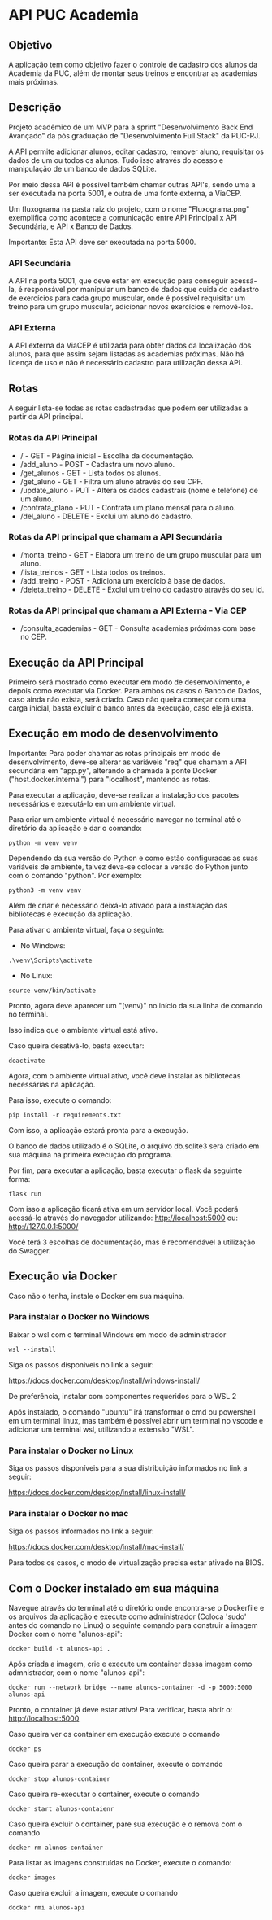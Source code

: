 # API PUC Academia

## Objetivo
A aplicação tem como objetivo fazer o controle de cadastro dos alunos da Academia da PUC, além de montar seus treinos e encontrar as academias mais próximas.


## Descrição 
Projeto acadêmico de um MVP para a sprint "Desenvolvimento Back End Avançado" da pós graduação de "Desenvolvimento Full Stack" da PUC-RJ.

A API permite adicionar alunos, editar cadastro, remover aluno, requisitar os dados de um ou todos os alunos. Tudo isso através do acesso e manipulação de um banco de dados SQLite.

Por meio dessa API é possível também chamar outras API's, sendo uma a ser executada na porta 5001, e outra de uma fonte externa, a ViaCEP.

Um fluxograma na pasta raiz do projeto, com o nome "Fluxograma.png" exemplifica como acontece a comunicação entre API Principal x API Secundária, e API x Banco de Dados.

Importante: Esta API deve ser executada na porta 5000.



### API Secundária
A API na porta 5001, que deve estar em execução para conseguir acessá-la, é responsável por manipular um banco de dados que cuida do cadastro de exercícios para cada grupo muscular, onde é possível requisitar um treino para um grupo muscular, adicionar novos exercícios e removê-los.

### API Externa
A API externa da ViaCEP é utilizada para obter dados da localização dos alunos, para que assim sejam listadas as academias próximas.
Não há licença de uso e não é necessário cadastro para utilização dessa API.


## Rotas
A seguir lista-se todas as rotas cadastradas que podem ser utilizadas a partir da API principal.

### Rotas da API Principal
* / - GET - Página inicial - Escolha da documentação.
* /add_aluno - POST - Cadastra um novo aluno.
* /get_alunos - GET - Lista todos os alunos.
* /get_aluno - GET - Filtra um aluno através do seu CPF.
* /update_aluno - PUT - Altera os dados cadastrais (nome e telefone) de um aluno.
* /contrata_plano - PUT - Contrata um plano mensal para o aluno.
* /del_aluno - DELETE - Exclui um aluno do cadastro.


### Rotas da API principal que chamam a API Secundária
* /monta_treino - GET - Elabora um treino de um grupo muscular para um aluno.
* /lista_treinos - GET - Lista todos os treinos.
* /add_treino - POST - Adiciona um exercício à base de dados.
* /deleta_treino - DELETE - Exclui um treino do cadastro através do seu id.


### Rotas da API principal que chamam a API Externa - Via CEP
* /consulta_academias - GET - Consulta academias próximas com base no CEP.



## Execução da API Principal
Primeiro será mostrado como executar em modo de desenvolvimento, e depois como executar via Docker. Para ambos os casos o Banco de Dados, caso ainda não exista, será criado. Caso não queira começar com uma carga inicial, basta excluir o banco antes da execução, caso ele já exista.

## Execução em modo de desenvolvimento
Importante: Para poder chamar as rotas principais em modo de desenvolvimento, deve-se alterar as variáveis "req" que chamam a API secundária em "app.py", alterando a chamada à ponte Docker ("host.docker.internal") para "localhost", mantendo as rotas.

Para executar a aplicação, deve-se realizar a instalação dos pacotes necessários e executá-lo em um ambiente virtual.

Para criar um ambiente virtual é necessário navegar no terminal até o diretório da aplicação e dar o comando:
```
python -m venv venv
```

Dependendo da sua versão do Python e como estão configuradas as suas variáveis de ambiente, talvez deva-se colocar a versão do Python junto com o comando "python". Por exemplo:
```
python3 -m venv venv
```

Além de criar é necessário deixá-lo ativado para a instalação das bibliotecas e execução da aplicação.

Para ativar o ambiente virtual, faça o  seguinte:
* No Windows:
```
.\venv\Scripts\activate
```

* No Linux:
```
source venv/bin/activate
```

Pronto, agora deve aparecer um "(venv)" no início da sua linha de comando no terminal. 

Isso indica que o ambiente virtual está ativo.

Caso queira desativá-lo, basta executar:
```
deactivate
```


Agora, com o ambiente virtual ativo, você deve instalar as bibliotecas necessárias na aplicação.

Para isso, execute o comando:
```
pip install -r requirements.txt
```

Com isso, a aplicação estará pronta para a execução.

O banco de dados utilizado é o SQLite, o arquivo db.sqlite3 será criado em sua máquina na primeira execução do programa.

Por fim, para executar a aplicação, basta executar o flask da seguinte forma:
```
flask run
```

Com isso a aplicação ficará ativa em um servidor local. Você poderá acessá-lo através do navegador utilizando:
<http://localhost:5000>
ou:
<http://127.0.0.1:5000/>

Você terá 3 escolhas de documentação, mas é recomendável a utilização do Swagger.

## Execução via Docker
Caso não o tenha, instale o Docker em sua máquina.

### Para instalar o Docker no Windows
Baixar o wsl com o terminal Windows em modo de administrador
```
wsl --install
```

Siga os passos disponíveis no link a seguir:

<https://docs.docker.com/desktop/install/windows-install/>

De preferência, instalar com componentes requeridos para o WSL 2


Após instalado, o comando "ubuntu" irá transformar o cmd ou powershell em um terminal linux, mas também é possível abrir um terminal no vscode e adicionar um terminal wsl, utilizando a extensão "WSL".



### Para instalar o Docker no Linux
Siga os passos disponíveis para a sua distribuição informados no link a seguir:

<https://docs.docker.com/desktop/install/linux-install/>


### Para instalar o Docker no mac
Siga os passos informados no link a seguir:

<https://docs.docker.com/desktop/install/mac-install/>


Para todos os casos, o modo de virtualização precisa estar ativado na BIOS.


## Com o Docker instalado em sua máquina

Navegue através do terminal até o diretório onde encontra-se o Dockerfile e os arquivos da aplicação e execute como administrador (Coloca 'sudo' antes do comando no Linux) o seguinte comando para construir a imagem Docker com o nome "alunos-api":
```
docker build -t alunos-api .
```

Após criada a imagem, crie e execute um container dessa imagem como admnistrador, com o nome "alunos-api":
```
docker run --network bridge --name alunos-container -d -p 5000:5000 alunos-api
```

Pronto, o container já deve estar ativo! Para verificar, basta abrir o: 
<http://localhost:5000>

Caso queira ver os container em execução execute o comando 
```
docker ps
```


Caso queira parar a execução do container, execute o comando 
```
docker stop alunos-container
```


Caso queira re-executar o container, execute o comando
```
docker start alunos-contaienr
```


Caso queira excluir o container, pare sua execução e o remova com o comando
```
docker rm alunos-container
```


Para listar as imagens construídas no Docker, execute o comando:
```
docker images
```


Caso queira excluir a imagem, execute o comando
```
docker rmi alunos-api
```
